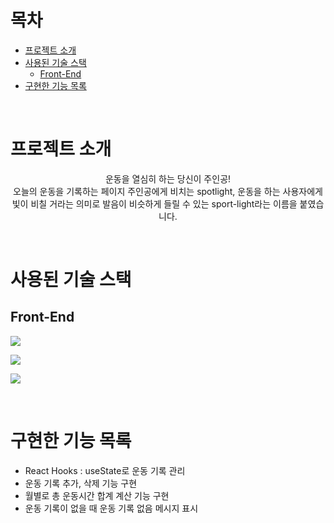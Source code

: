 # 목차

- [프로젝트 소개](#프로젝트-소개)
- [사용된 기술 스택](#사용된-기술-스택)
  - [Front-End](#front-end)
- [구현한 기능 목록](#구현한-기능-목록)

<br/>

# 프로젝트 소개

<div align="center">
<p>
  운동을 열심히 하는 당신이 주인공!<br />오늘의 운동을 기록하는 페이지
주인공에게 비치는 spotlight, 운동을 하는 사용자에게 빛이 비칠 거라는 의미로 발음이 비슷하게 들릴 수 있는 sport-light라는 이름을 붙였습니다.</p>
</div>

<br/>

# 사용된 기술 스택

## Front-End

![](https://img.shields.io/badge/front_end-javascript-F7DF1E?style=for-the-badge&logo=javascript)

![](https://img.shields.io/badge/front_end-react-61DAFB?style=for-the-badge&logo=react)

![](https://img.shields.io/badge/%20front_end-sass-CC6699?style=for-the-badge&logo=sass)

<br/>

# 구현한 기능 목록

- React Hooks : useState로 운동 기록 관리
- 운동 기록 추가, 삭제 기능 구현
- 월별로 총 운동시간 합계 계산 기능 구현
- 운동 기록이 없을 때 운동 기록 없음 메시지 표시
